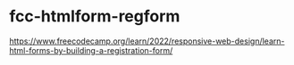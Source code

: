 # fcc-htmlform-regform
https://www.freecodecamp.org/learn/2022/responsive-web-design/learn-html-forms-by-building-a-registration-form/
